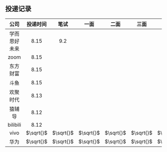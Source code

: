 ## 投递记录
|     公司     | 投递时间  |   笔试    |   一面    |   二面    |   三面    |   HR面    |
| :----------: | :-------: | :-------: | :-------: | :-------: | :-------: | :-------: |
| 学而思好未来  |   8.15    |    9.2    |           |
|     zoom     |   8.15    |           |           |
|   东方财富   |   8.15    |           |           |
|     斗鱼     |   8.15    |           |           |
|   欢聚时代   |   8.13    |           |           |
|    猿辅导    |   8.12    |           |           |
|   bilibili   |   8.12    |           |           |
|     vivo     | $\sqrt{}$ | $\sqrt{}$ | $\sqrt{}$ | $\sqrt{}$ | $\sqrt{}$ | $\sqrt{}$ |
|     华为     | $\sqrt{}$ | $\sqrt{}$ | $\sqrt{}$ | $\sqrt{}$ | $\sqrt{}$ | $\sqrt{}$ |




